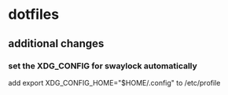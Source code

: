 # dotfiles

## additional changes

### set the XDG_CONFIG for swaylock automatically
add export XDG_CONFIG_HOME="$HOME/.config" to /etc/profile
